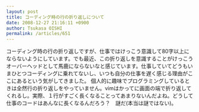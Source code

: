 ```yaml
---
layout: post
title: コーディング時の行の折り返しについて
date: 2008-12-27 21:16:11 +0900
author: Tsukasa OISHI
permalink: /articles/651
---
```


コーディング時の行の折り返しですが、仕事ではけっこう意識して80字以上にならないようにしています。でも最近、この折り返しを意識することがけっこうオーバーヘッドとして馬鹿にならないなと感じています。仕事していてどうもいまひとつコーディングに乗れてないし、いつも自分の仕事を遅く感じる理由がここにあるという気がしてきました。
個人的に趣味でプログラミングしているときは全然行の折り返しをやっていません。vimはかってに画面の端で折り返してくれるし。実際、１行がすごく長くなることってあまりないんだよね。どうして仕事のコードはあんなに長くなるんだろう？　謎だ(本当は謎ではない)。


